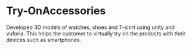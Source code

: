 # Try-OnAccessories
Developed 3D models of watches, shoes and T-shirt using unity and vuforia. This helps the customer to virtually try on the products with their devices such as smartphones.
